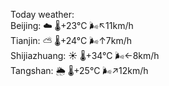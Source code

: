 Today weather:  
Beijing: ☁️   🌡️+23°C 🌬️↖11km/h  
Tianjin: ⛅️  🌡️+24°C 🌬️↑7km/h  
Shijiazhuang: ☀️   🌡️+34°C 🌬️←8km/h  
Tangshan: 🌦   🌡️+25°C 🌬️↗12km/h  
